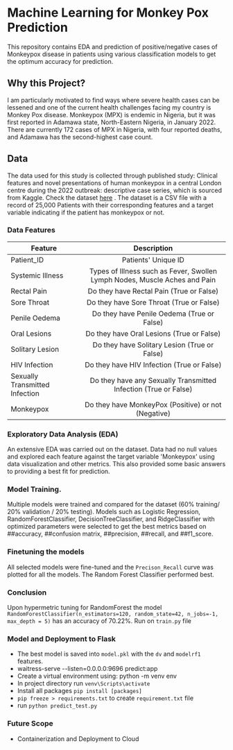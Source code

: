 # Machine Learning for Monkey Pox Prediction

This repository contains EDA and prediction of positive/negative cases of Monkeypox disease in patients using various classification models to get the optimum accuracy for prediction.

## Why this Project?

I am particularly motivated to find ways where severe health cases can be lessened and one of the current health challenges facing my country is Monkey Pox disease. Monkeypox (MPX) is endemic in Nigeria, but it was first reported in Adamawa state, North-Eastern Nigeria, in January 2022. There are currently 172 cases of MPX in Nigeria, with four reported deaths, and Adamawa has the second-highest case count.

## Data
The data used for this study is collected through published study: Clinical features and novel presentations of human monkeypox in a central London centre during the 2022 outbreak: descriptive case series, which is sourced from Kaggle. Check the dataset [here](https://www.kaggle.com/datasets/muhammad4hmed/monkeypox-patients-dataset) . The dataset is a CSV file with a record of 25,000 Patients with their corresponding features and a target variable indicating if the patient has monkeypox or not.

### Data Features

| Feature       | Description           | 
| ------------- |:-------------:| 
| Patient_ID      | Patients' Unique ID| 
| Systemic Illness     | Types of Illness such as Fever, Swollen Lymph Nodes, Muscle Aches and Pain     |   
| Rectal Pain |Do they have Rectal Pain (True or False)      |  
| Sore Throat |Do they have Sore Throat (True or False)     | 
| Penile Oedema |Do they have Penile Oedema (True or False)    | 
| Oral Lesions |Do they have Oral Lesions (True or False)      | 
| Solitary Lesion |Do they have Solitary Lesion (True or False)    | 
| HIV Infection |Do they have HIV Infection (True or False)      | 
| Sexually Transmitted Infection |Do they have any Sexually Transmitted Infection  (True or False)    | 
| Monkeypox |Do they have MonkeyPox (Positive) or not (Negative)   | 


### Exploratory Data Analysis (EDA)
An extensive EDA was carried out on the dataset. Data had no null values and explored each feature against the target variable 'Monkeypox' using data visualization and other metrics. This also provided some basic answers to providing a best fit for prediction.

### Model Training.
Multiple models were trained and compared for the dataset (60% training/ 20% validation / 20% testing). Models such as Logistic Regression, RandomForestClassifier, DecisionTreeClassifier, and RidgeClassifier with optimized parameters were selected to get the best metrics based on ##accuracy, ##confusion matrix, ##precision, ##recall, and ##f1_score. 

### Finetuning the models
All selected models were fine-tuned and the `Precison_Recall` curve was plotted for all the models. The Random Forest Classifier performed best.

### Conclusion
Upon hypermetric tuning for RandomForest the model `RandomForestClassifier(n_estimators=120, random_state=42, n_jobs=-1, max_depth = 5)` has an accuracy of 70.22%. Run on `train.py` file

### Model and Deployment to Flask
* The best model is saved into `model.pkl` with the `dv` and `modelrf1` features.
* waitress-serve --listen=0.0.0.0:9696 predict:app
* Create a virtual environment using: python -m venv env
* In project directory run `venv\Scripts\activate`
* Install all packages `pip install [packages]`
* `pip freeze > requirements.txt` to create `requirement.txt` file
* run `python predict_test.py`


### Future Scope
* Containerization and Deployment to Cloud
